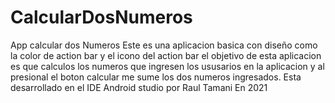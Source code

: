 # CalcularDosNumeros
App calcular dos Numeros
Este es una aplicacion basica con diseño como la color de action bar y el icono del action bar
el objetivo de esta aplicacion es que calculos los numeros que ingresen los ususarios en la aplicacion 
y al presional el boton calcular me sume los dos numeros ingresados.
Esta desarrollado en el IDE Android studio por Raul Tamani En 2021
